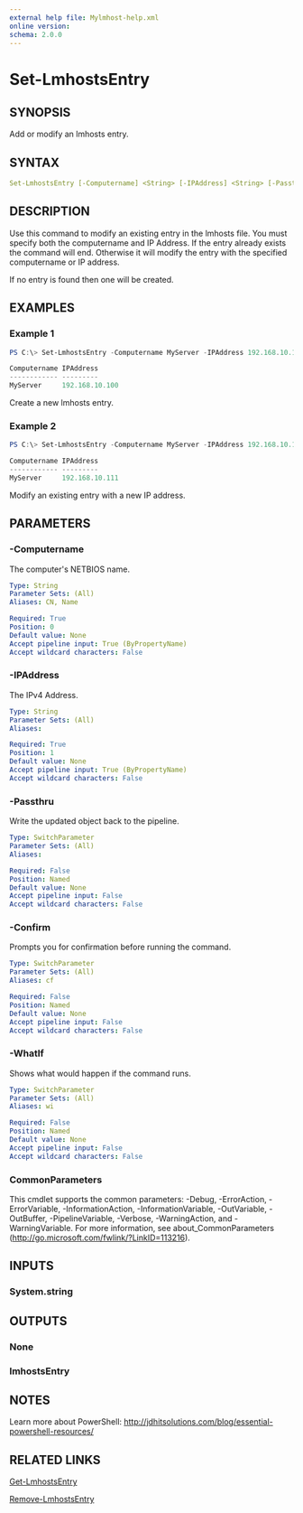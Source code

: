 ```yaml
---
external help file: Mylmhost-help.xml
online version:
schema: 2.0.0
---
```


# Set-LmhostsEntry

## SYNOPSIS

Add or modify an lmhosts entry.

## SYNTAX

```yaml
Set-LmhostsEntry [-Computername] <String> [-IPAddress] <String> [-Passthru] [-WhatIf] [-Confirm] [<CommonParameters>]
```

## DESCRIPTION

Use this command to modify an existing entry in the lmhosts file. You must specify both the computername and IP Address. If the entry already exists the command will end. Otherwise it will modify the entry with the specified computername or IP address.

If no entry is found then one will be created.

## EXAMPLES

### Example 1

```powershell
PS C:\> Set-LmhostsEntry -Computername MyServer -IPAddress 192.168.10.100 -Passthru

Computername IPAddress
------------ ---------
MyServer     192.168.10.100
```

Create a new lmhosts entry.

### Example 2

```powershell
PS C:\> Set-LmhostsEntry -Computername MyServer -IPAddress 192.168.10.111 -Passthru

Computername IPAddress
------------ ---------
MyServer     192.168.10.111
```

Modify an existing entry with a new IP address.

## PARAMETERS

### -Computername

The computer's NETBIOS name.

```yaml
Type: String
Parameter Sets: (All)
Aliases: CN, Name

Required: True
Position: 0
Default value: None
Accept pipeline input: True (ByPropertyName)
Accept wildcard characters: False
```

### -IPAddress

The IPv4 Address.

```yaml
Type: String
Parameter Sets: (All)
Aliases:

Required: True
Position: 1
Default value: None
Accept pipeline input: True (ByPropertyName)
Accept wildcard characters: False
```

### -Passthru

Write the updated object back to the pipeline.

```yaml
Type: SwitchParameter
Parameter Sets: (All)
Aliases:

Required: False
Position: Named
Default value: None
Accept pipeline input: False
Accept wildcard characters: False
```

### -Confirm

Prompts you for confirmation before running the command.

```yaml
Type: SwitchParameter
Parameter Sets: (All)
Aliases: cf

Required: False
Position: Named
Default value: None
Accept pipeline input: False
Accept wildcard characters: False
```

### -WhatIf

Shows what would happen if the command runs.

```yaml
Type: SwitchParameter
Parameter Sets: (All)
Aliases: wi

Required: False
Position: Named
Default value: None
Accept pipeline input: False
Accept wildcard characters: False
```

### CommonParameters

This cmdlet supports the common parameters: -Debug, -ErrorAction, -ErrorVariable, -InformationAction, -InformationVariable, -OutVariable, -OutBuffer, -PipelineVariable, -Verbose, -WarningAction, and -WarningVariable. For more information, see about_CommonParameters (http://go.microsoft.com/fwlink/?LinkID=113216).

## INPUTS

### System.string

## OUTPUTS

### None

### lmhostsEntry

## NOTES

Learn more about PowerShell:
http://jdhitsolutions.com/blog/essential-powershell-resources/

## RELATED LINKS

[Get-LmhostsEntry](Get-LmhostsEntry.md)

[Remove-LmhostsEntry](Remove-LmhostsEntry.md)
